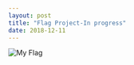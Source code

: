 ```yaml
---
layout: post
title: "Flag Project-In progress"
date: 2018-12-11
---
```


![My Flag](/images/flag2.png)
